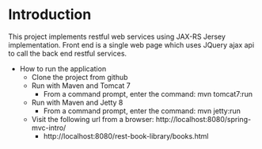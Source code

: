 Introduction
=================

This project implements restful web services using JAX-RS Jersey implementation. Front end is a single web page 
which uses JQuery ajax api to call the back end restful services.  

* How to run the application
  * Clone the project from github 
  * Run with Maven and Tomcat 7
    * From a command prompt, enter the command: mvn tomcat7:run
  * Run with Maven and Jetty 8
    * From a command prompt, enter the command: mvn jetty:run
  * Visit the following url from a browser: http://localhost:8080/spring-mvc-intro/
    * http://localhost:8080/rest-book-library/books.html


 
 


